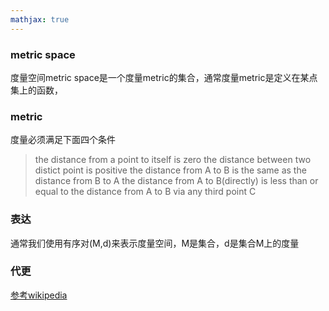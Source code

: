 ```yaml
---
mathjax: true
---
```


### metric space
度量空间metric space是一个度量metric的集合，通常度量metric是定义在某点集上的函数，

### metric
度量必须满足下面四个条件
>the distance from a point to itself is zero
>the distance between two distict point is positive
>the distance from A to B is the same as the distance from B to A
>the distance from A to B(directly) is less than or equal to the distance from A to B via any third point C

### 表达
通常我们使用有序对(M,d)来表示度量空间，M是集合，d是集合M上的度量

### 代更
[参考wikipedia](https://en.wikipedia.org/wiki/Metric_space)
